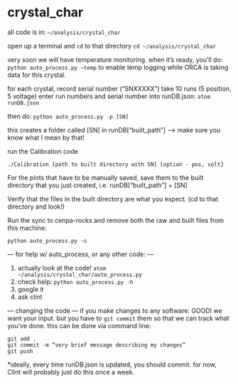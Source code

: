 # crystal_char

all code is in:
```~/analysis/crystal_char```

open up a terminal and `cd` to that directory
```cd ~/analysis/crystal_char```

very soon we will have temperature monitoring.
when it’s ready, you’ll do:
```python auto_process.py —temp```
to enable temp logging while ORCA is taking data for this crystal.

for each crystal,
record serial number (“SNXXXXX”)
take 10 runs  (5 position, 5 voltage)
enter run numbers and serial number into runDB.json:
```atom runDB.json```

then do:
```python auto_process.py -p [SN]```

this creates a folder called [SN] in runDB[“built_path”]
—> make sure you know what I mean by that!

run the Calibration code
```cd ~/analysis/crystal_char/calibration
./Calibration [path to built directory with SN] [option - pos, volt]
```

For the plots that have to be manually saved,
save them to the built directory that you just created, i.e. runDB[“built_path”] + [SN]

Verify that the files in the built directory are what you expect.
(cd to that directory and look!)

Run the sync to cenpa-rocks and remove both the raw and built files from this machine:
```cd ~/analysis/crystal_char
python auto_process.py -s
```

— for help w/ auto_process, or any other code: —
1. actually look at the code!  `atom ~/analysis/crystal_char/auto_process.py`
2. check help: `python auto_process.py -h`
3. google it
4. ask clint

— changing the code —
if you make changes to any software: GOOD!  we want your input.
but you have to `git commit` them so that we can track what you’ve done.
this can be done via command line:

```git pull
git add .
git commit -m “very brief message describing my changes”
git push
```

*ideally, every time runDB.json is updated, you should commit.
for now, Clint will probably just do this once a week.
